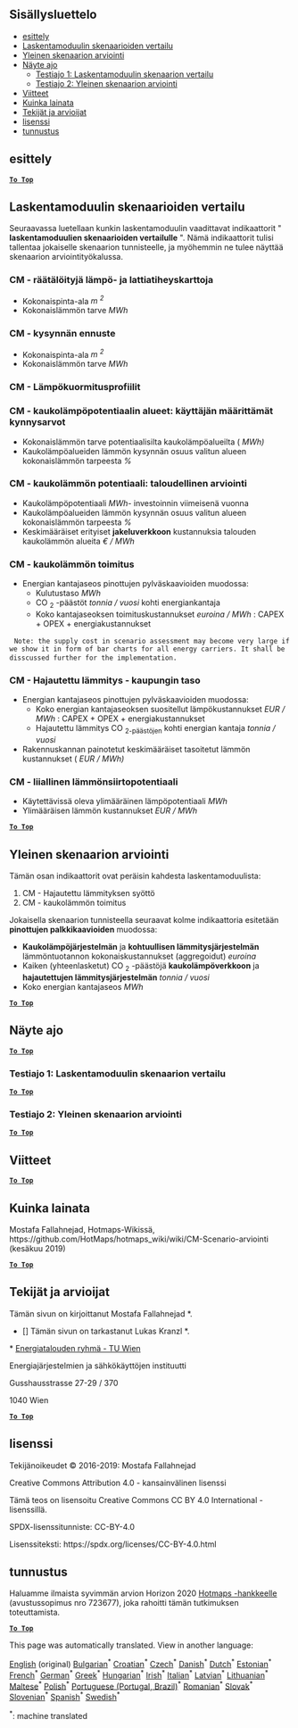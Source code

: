 <h2> Sisällysluettelo </h2><ul><li> <a href="#introduction">esittely</a> </li><li> <a href="#Calculation-module-scenario-comparison">Laskentamoduulin skenaarioiden vertailu</a> </li><li> <a href="#Overall-scenario-assessment">Yleinen skenaarion arviointi</a> </li><li> <a href="#sample-run">Näyte ajo</a> <ul><li> <a href="#test-run-1-calculation-module-scenario-comparison">Testiajo 1: Laskentamoduulin skenaarion vertailu</a> </li><li> <a href="#test-run-2-overall-scenario-assessment">Testiajo 2: Yleinen skenaarion arviointi</a> </li></ul></li><li> <a href="#references">Viitteet</a> </li><li> <a href="#how-to-cite">Kuinka lainata</a> </li><li> <a href="#authors-and-reviewers">Tekijät ja arvioijat</a> </li><li> <a href="#license">lisenssi</a> </li><li> <a href="#acknowledgement">tunnustus</a> </li></ul><h2> esittely </h2><p><ins> <code><strong><a href="#table-of-contents">To Top</a></strong></code> </ins> </p><h2> Laskentamoduulin skenaarioiden vertailu </h2><p> Seuraavassa luetellaan kunkin laskentamoduulin vaadittavat indikaattorit &quot; <strong>laskentamoduulien skenaarioiden vertailulle</strong> &quot;. Nämä indikaattorit tulisi tallentaa jokaiselle skenaarion tunnisteelle, ja myöhemmin ne tulee näyttää skenaarion arviointityökalussa. </p><h3> CM - räätälöityjä lämpö- ja lattiatiheyskarttoja </h3><ul><li> Kokonaispinta-ala <em><em>m <sup>2</sup></em></em> </li><li> Kokonaislämmön tarve <em><em>MWh</em></em> </li></ul><h3> CM - kysynnän ennuste </h3><ul><li> Kokonaispinta-ala <em><em>m <sup>2</sup></em></em> </li><li> Kokonaislämmön tarve <em><em>MWh</em></em> </li></ul><h3> CM - Lämpökuormitusprofiilit </h3><h3> CM - kaukolämpöpotentiaalin alueet: käyttäjän määrittämät kynnysarvot </h3><ul><li> Kokonaislämmön tarve potentiaalisilta kaukolämpöalueilta ( <em><em>MWh)</em></em> </li><li> Kaukolämpöalueiden lämmön kysynnän osuus valitun alueen kokonaislämmön tarpeesta <em><em>%</em></em> </li></ul><h3> CM - kaukolämmön potentiaali: taloudellinen arviointi </h3><ul><li> Kaukolämpöpotentiaali <em><em>MWh-</em></em> investoinnin viimeisenä vuonna </li><li> Kaukolämpöalueiden lämmön kysynnän osuus valitun alueen kokonaislämmön tarpeesta <em><em>%</em></em> </li><li> Keskimääräiset erityiset <strong>jakeluverkkoon</strong> kustannuksia talouden kaukolämmön alueita <em><em>€ / MWh</em></em> </li></ul><h3> CM - kaukolämmön toimitus </h3><ul><li> Energian kantajaseos pinottujen pylväskaavioiden muodossa: <ul><li> Kulutustaso <em><em>MWh</em></em> </li><li> CO <sub>2</sub> -päästöt <em><em>tonnia / vuosi</em></em> kohti energiankantaja </li><li> Koko kantajaseoksen toimituskustannukset <em><em>euroina / MWh</em></em> : CAPEX + OPEX + energiakustannukset </li></ul></li></ul><pre> <code>Note: the supply cost in scenario assessment may become very large if we show it in form of bar charts for all energy carriers. It shall be disscussed further for the implementation.</code> </pre><h3> CM - Hajautettu lämmitys - kaupungin taso </h3><ul><li> Energian kantajaseos pinottujen pylväskaavioiden muodossa: <ul><li> Koko energian kantajaseoksen suositellut lämpökustannukset <em><em>EUR / MWh</em></em> : CAPEX + OPEX + energiakustannukset </li><li> Hajautettu lämmitys CO <sub>2-päästöjen</sub> kohti energian kantaja <em><em>tonnia / vuosi</em></em> </li></ul></li><li> Rakennuskannan painotetut keskimääräiset tasoitetut lämmön kustannukset ( <em><em>EUR / MWh)</em></em> </li></ul><h3> CM - liiallinen lämmönsiirtopotentiaali </h3><ul><li> Käytettävissä oleva ylimääräinen lämpöpotentiaali <em><em>MWh</em></em> </li><li> Ylimääräisen lämmön kustannukset <em><em>EUR / MWh</em></em> </li></ul><p><ins> <code><strong><a href="#table-of-contents">To Top</a></strong></code> </ins> </p><h2> Yleinen skenaarion arviointi </h2><p> Tämän osan indikaattorit ovat peräisin kahdesta laskentamoduulista: </p><ol><li> CM - Hajautettu lämmityksen syöttö </li><li> CM - kaukolämmön toimitus </li></ol><p> Jokaisella skenaarion tunnisteella seuraavat kolme indikaattoria esitetään <strong>pinottujen palkkikaavioiden</strong> muodossa: </p><ul><li> <strong>Kaukolämpöjärjestelmän</strong> ja <strong>kohtuullisen lämmitysjärjestelmän</strong> lämmöntuotannon kokonaiskustannukset (aggregoidut) <em><em>euroina</em></em> </li><li> Kaiken (yhteenlasketut) CO <sub>2</sub> -päästöjä <strong>kaukolämpöverkkoon</strong> ja <strong>hajautettujen lämmitysjärjestelmän</strong> <em><em>tonnia / vuosi</em></em> </li><li> Koko energian kantajaseos <em><em>MWh</em></em> </li></ul><p><ins> <code><strong><a href="#table-of-contents">To Top</a></strong></code> </ins> </p><h2> Näyte ajo </h2><p><ins> <code><strong><a href="#table-of-contents">To Top</a></strong></code> </ins> </p><h3> Testiajo 1: Laskentamoduulin skenaarion vertailu </h3><p><ins> <code><strong><a href="#table-of-contents">To Top</a></strong></code> </ins> </p><h3> Testiajo 2: Yleinen skenaarion arviointi </h3><p><ins> <code><strong><a href="#table-of-contents">To Top</a></strong></code> </ins> </p><h2> Viitteet </h2><p><ins> <code><strong><a href="#table-of-contents">To Top</a></strong></code> </ins> </p><h2> Kuinka lainata </h2><p> Mostafa Fallahnejad, Hotmaps-Wikissä, https://github.com/HotMaps/hotmaps_wiki/wiki/CM-Scenario-arviointi (kesäkuu 2019) </p><p><ins> <code><strong><a href="#table-of-contents">To Top</a></strong></code> </ins> </p><h2> Tekijät ja arvioijat </h2><p> Tämän sivun on kirjoittanut Mostafa Fallahnejad *. </p><ul><li> [] Tämän sivun on tarkastanut Lukas Kranzl *. </li></ul><p> * <a href="https://eeg.tuwien.ac.at/">Energiatalouden ryhmä - TU Wien</a> </p><p> Energiajärjestelmien ja sähkökäyttöjen instituutti </p><p> Gusshausstrasse 27-29 / 370 </p><p> 1040 Wien </p><p><ins> <code><strong><a href="#table-of-contents">To Top</a></strong></code> </ins> </p><h2> lisenssi </h2><p> Tekijänoikeudet © 2016-2019: Mostafa Fallahnejad </p><p> Creative Commons Attribution 4.0 - kansainvälinen lisenssi </p><p> Tämä teos on lisensoitu Creative Commons CC BY 4.0 International -lisenssillä. </p><p> SPDX-lisenssitunniste: CC-BY-4.0 </p><p> Lisenssiteksti: https://spdx.org/licenses/CC-BY-4.0.html </p><h2> tunnustus </h2><p> Haluamme ilmaista syvimmän arvion Horizon 2020 <a href="https://www.hotmaps-project.eu">Hotmaps -hankkeelle</a> (avustussopimus nro 723677), joka rahoitti tämän tutkimuksen toteuttamista. </p><p><ins> <code><strong><a href="#table-of-contents">To Top</a></strong></code> </ins> </p>

This page was automatically translated. View in another language:

[English](en-CM-Scenario-assessment) (original) [Bulgarian](bg-CM-Scenario-assessment)<sup>\*</sup> [Croatian](hr-CM-Scenario-assessment)<sup>\*</sup> [Czech](cs-CM-Scenario-assessment)<sup>\*</sup> [Danish](da-CM-Scenario-assessment)<sup>\*</sup> [Dutch](nl-CM-Scenario-assessment)<sup>\*</sup> [Estonian](et-CM-Scenario-assessment)<sup>\*</sup>  [French](fr-CM-Scenario-assessment)<sup>\*</sup> [German](de-CM-Scenario-assessment)<sup>\*</sup> [Greek](el-CM-Scenario-assessment)<sup>\*</sup> [Hungarian](hu-CM-Scenario-assessment)<sup>\*</sup> [Irish](ga-CM-Scenario-assessment)<sup>\*</sup> [Italian](it-CM-Scenario-assessment)<sup>\*</sup> [Latvian](lv-CM-Scenario-assessment)<sup>\*</sup> [Lithuanian](lt-CM-Scenario-assessment)<sup>\*</sup> [Maltese](mt-CM-Scenario-assessment)<sup>\*</sup> [Polish](pl-CM-Scenario-assessment)<sup>\*</sup> [Portuguese (Portugal, Brazil)](pt-CM-Scenario-assessment)<sup>\*</sup> [Romanian](ro-CM-Scenario-assessment)<sup>\*</sup> [Slovak](sk-CM-Scenario-assessment)<sup>\*</sup> [Slovenian](sl-CM-Scenario-assessment)<sup>\*</sup> [Spanish](es-CM-Scenario-assessment)<sup>\*</sup> [Swedish](sv-CM-Scenario-assessment)<sup>\*</sup> 

<sup>\*</sup>: machine translated
